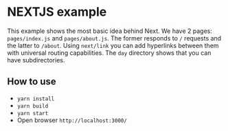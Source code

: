 # NEXTJS example

This example shows the most basic idea behind Next. We have 2 pages: `pages/index.js` and `pages/about.js`. The former responds to `/` requests and the latter to `/about`. Using `next/link` you can add hyperlinks between them with universal routing capabilities. The `day` directory shows that you can have subdirectories.

## How to use
- `yarn install`
- `yarn build`
- `yarn start`
- Open browser `http://localhost:3000/`